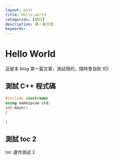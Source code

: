 ```yaml
---
layout: post
title: Hello world
categories: [雜記]
description: 第一篇文章
keywords: 
---
```


# Hello World

這是本 blog 第一篇文章，測試用的，隨時會自砍 XD

## 測試 C++ 程式碼

```c++
#include <iostream>
using namespcae std;
int main()
{
    
}
```

## 測試 toc 2

toc 運作測試 2
<!--stackedit_data:
eyJoaXN0b3J5IjpbLTE1MTY2NjQ0ODJdfQ==
-->